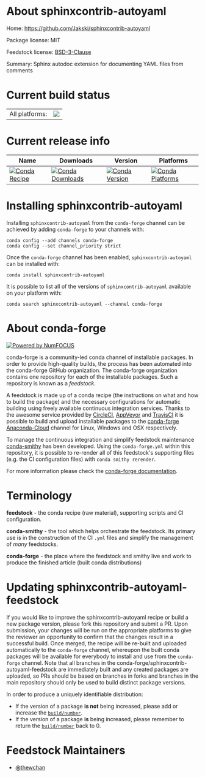 About sphinxcontrib-autoyaml
============================

Home: https://github.com/Jakski/sphinxcontrib-autoyaml

Package license: MIT

Feedstock license: [BSD-3-Clause](https://github.com/conda-forge/sphinxcontrib-autoyaml-feedstock/blob/master/LICENSE.txt)

Summary: Sphinx autodoc extension for documenting YAML files from comments

Current build status
====================


<table><tr><td>All platforms:</td>
    <td>
      <a href="https://dev.azure.com/conda-forge/feedstock-builds/_build/latest?definitionId=15126&branchName=master">
        <img src="https://dev.azure.com/conda-forge/feedstock-builds/_apis/build/status/sphinxcontrib-autoyaml-feedstock?branchName=master">
      </a>
    </td>
  </tr>
</table>

Current release info
====================

| Name | Downloads | Version | Platforms |
| --- | --- | --- | --- |
| [![Conda Recipe](https://img.shields.io/badge/recipe-sphinxcontrib--autoyaml-green.svg)](https://anaconda.org/conda-forge/sphinxcontrib-autoyaml) | [![Conda Downloads](https://img.shields.io/conda/dn/conda-forge/sphinxcontrib-autoyaml.svg)](https://anaconda.org/conda-forge/sphinxcontrib-autoyaml) | [![Conda Version](https://img.shields.io/conda/vn/conda-forge/sphinxcontrib-autoyaml.svg)](https://anaconda.org/conda-forge/sphinxcontrib-autoyaml) | [![Conda Platforms](https://img.shields.io/conda/pn/conda-forge/sphinxcontrib-autoyaml.svg)](https://anaconda.org/conda-forge/sphinxcontrib-autoyaml) |

Installing sphinxcontrib-autoyaml
=================================

Installing `sphinxcontrib-autoyaml` from the `conda-forge` channel can be achieved by adding `conda-forge` to your channels with:

```
conda config --add channels conda-forge
conda config --set channel_priority strict
```

Once the `conda-forge` channel has been enabled, `sphinxcontrib-autoyaml` can be installed with:

```
conda install sphinxcontrib-autoyaml
```

It is possible to list all of the versions of `sphinxcontrib-autoyaml` available on your platform with:

```
conda search sphinxcontrib-autoyaml --channel conda-forge
```


About conda-forge
=================

[![Powered by
NumFOCUS](https://img.shields.io/badge/powered%20by-NumFOCUS-orange.svg?style=flat&colorA=E1523D&colorB=007D8A)](https://numfocus.org)

conda-forge is a community-led conda channel of installable packages.
In order to provide high-quality builds, the process has been automated into the
conda-forge GitHub organization. The conda-forge organization contains one repository
for each of the installable packages. Such a repository is known as a *feedstock*.

A feedstock is made up of a conda recipe (the instructions on what and how to build
the package) and the necessary configurations for automatic building using freely
available continuous integration services. Thanks to the awesome service provided by
[CircleCI](https://circleci.com/), [AppVeyor](https://www.appveyor.com/)
and [TravisCI](https://travis-ci.com/) it is possible to build and upload installable
packages to the [conda-forge](https://anaconda.org/conda-forge)
[Anaconda-Cloud](https://anaconda.org/) channel for Linux, Windows and OSX respectively.

To manage the continuous integration and simplify feedstock maintenance
[conda-smithy](https://github.com/conda-forge/conda-smithy) has been developed.
Using the ``conda-forge.yml`` within this repository, it is possible to re-render all of
this feedstock's supporting files (e.g. the CI configuration files) with ``conda smithy rerender``.

For more information please check the [conda-forge documentation](https://conda-forge.org/docs/).

Terminology
===========

**feedstock** - the conda recipe (raw material), supporting scripts and CI configuration.

**conda-smithy** - the tool which helps orchestrate the feedstock.
                   Its primary use is in the construction of the CI ``.yml`` files
                   and simplify the management of *many* feedstocks.

**conda-forge** - the place where the feedstock and smithy live and work to
                  produce the finished article (built conda distributions)


Updating sphinxcontrib-autoyaml-feedstock
=========================================

If you would like to improve the sphinxcontrib-autoyaml recipe or build a new
package version, please fork this repository and submit a PR. Upon submission,
your changes will be run on the appropriate platforms to give the reviewer an
opportunity to confirm that the changes result in a successful build. Once
merged, the recipe will be re-built and uploaded automatically to the
`conda-forge` channel, whereupon the built conda packages will be available for
everybody to install and use from the `conda-forge` channel.
Note that all branches in the conda-forge/sphinxcontrib-autoyaml-feedstock are
immediately built and any created packages are uploaded, so PRs should be based
on branches in forks and branches in the main repository should only be used to
build distinct package versions.

In order to produce a uniquely identifiable distribution:
 * If the version of a package **is not** being increased, please add or increase
   the [``build/number``](https://docs.conda.io/projects/conda-build/en/latest/resources/define-metadata.html#build-number-and-string).
 * If the version of a package **is** being increased, please remember to return
   the [``build/number``](https://docs.conda.io/projects/conda-build/en/latest/resources/define-metadata.html#build-number-and-string)
   back to 0.

Feedstock Maintainers
=====================

* [@thewchan](https://github.com/thewchan/)

